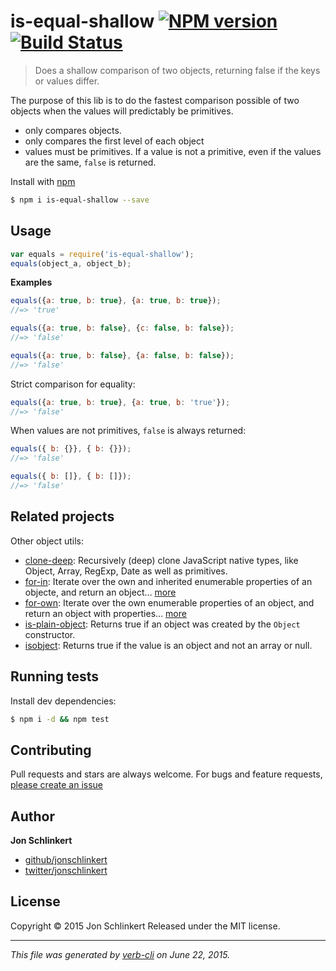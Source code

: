 # is-equal-shallow [![NPM version](https://badge.fury.io/js/is-equal-shallow.svg)](http://badge.fury.io/js/is-equal-shallow)  [![Build Status](https://travis-ci.org/jonschlinkert/is-equal-shallow.svg)](https://travis-ci.org/jonschlinkert/is-equal-shallow)

> Does a shallow comparison of two objects, returning false if the keys or values differ.

The purpose of this lib is to do the fastest comparison possible of two objects when the values will predictably be primitives.

* only compares objects.
* only compares the first level of each object
* values must be primitives. If a value is not a primitive, even if the values are the same, `false` is returned.

Install with [npm](https://www.npmjs.com/)

```sh
$ npm i is-equal-shallow --save
```


































<extoc></extoc>

## Usage

```js
var equals = require('is-equal-shallow');
equals(object_a, object_b);
```

**Examples**

```js
equals({a: true, b: true}, {a: true, b: true});
//=> 'true'

equals({a: true, b: false}, {c: false, b: false});
//=> 'false'

equals({a: true, b: false}, {a: false, b: false});
//=> 'false'
```

Strict comparison for equality:

```js
equals({a: true, b: true}, {a: true, b: 'true'});
//=> 'false'
```

When values are not primitives, `false` is always returned:

```js
equals({ b: {}}, { b: {}});
//=> 'false'

equals({ b: []}, { b: []});
//=> 'false'
```

## Related projects

Other object utils:

* [clone-deep](https://github.com/jonschlinkert/clone-deep): Recursively (deep) clone JavaScript native types, like Object, Array, RegExp, Date as well as primitives.
* [for-in](https://github.com/jonschlinkert/for-in): Iterate over the own and inherited enumerable properties of an objecte, and return an object… [more](https://github.com/jonschlinkert/for-in)
* [for-own](https://github.com/jonschlinkert/for-own): Iterate over the own enumerable properties of an object, and return an object with properties… [more](https://github.com/jonschlinkert/for-own)
* [is-plain-object](https://github.com/jonschlinkert/is-plain-object): Returns true if an object was created by the `Object` constructor.
* [isobject](https://github.com/jonschlinkert/isobject): Returns true if the value is an object and not an array or null.

## Running tests

Install dev dependencies:

```sh
$ npm i -d && npm test
```

## Contributing

Pull requests and stars are always welcome. For bugs and feature requests, [please create an issue](https://github.com/jonschlinkert/is-equal-shallow/issues/new)

## Author

**Jon Schlinkert**

+ [github/jonschlinkert](https://github.com/jonschlinkert)
+ [twitter/jonschlinkert](http://twitter.com/jonschlinkert)

## License

Copyright © 2015 Jon Schlinkert
Released under the MIT license.

***

_This file was generated by [verb-cli](https://github.com/assemble/verb-cli) on June 22, 2015._
